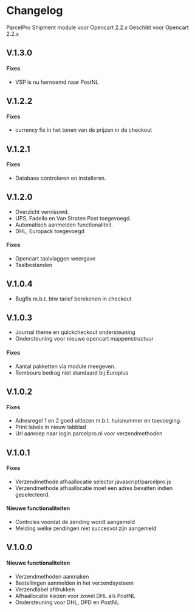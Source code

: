 Changelog
=========

ParcelPro Shipment module voor Opencart 2.2.x
Geschikt voor Opencart 2.2.x

## V.1.3.0

#### Fixes 
- VSP is nu hernoemd naar PostNL


## V.1.2.2

#### Fixes
- currency fix in het tonen van de prijzen in de checkout

## V.1.2.1

#### Fixes
- Database controleren en installeren.

## V.1.2.0

- Overzicht vernieuwd.
- UPS, Fadello en Van Straten Post toegevoegd.
- Automatisch aanmelden functionaliteit.
- DHL, Europack toegevoegd

#### Fixes
- Opencart taalvlaggen weergave
- Taalbestanden

## V.1.0.4

- Bugfix m.b.t. btw tarief berekenen in checkout

## V.1.0.3

- Journal theme en quickcheckout ondersteuning
- Ondersteuning voor nieuwe opencart mappenstructuur

#### Fixes

- Aantal pakketten via module meegeven.
- Rembours bedrag niet standaard bij Europlus

## V.1.0.2

#### Fixes

- Adresregel 1 en 2 goed uitlezen m.b.t. huisnummer en toevoeging.
- Print labels in nieuw tabblad
- Url aanroep naar login.parcelpro.nl voor verzendmethoden

## V.1.0.1

#### Fixes

- Verzendmethode afhaallocatie selector javascript/parcelpro.js
- Verzendmethode afhaallocatie moet een adres bevatten indien geselecteerd.

#### Nieuwe functionaliteiten

- Controles voordat de zending wordt aangemeld
- Melding welke zendingen niet succesvol zijn aangemeld

## V.1.0.0

#### Nieuwe functionaliteiten

- Verzendmethoden aanmaken
- Bestellingen aanmelden in het verzendsysteem
- Verzendlabel afdrukken
- Afhaallocatie kiezen voor zowel DHL als PostNL
- Ondersteuning voor DHL, DPD en PostNL
